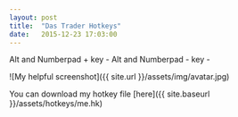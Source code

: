 ```yaml
---
layout: post
title:  "Das Trader Hotkeys"
date:   2015-12-23 17:03:00
---
```


Alt and Numberpad + key - 
Alt and Numberpad - key - 

![My helpful screenshot]({{ site.url }}/assets/img/avatar.jpg)

You can download my hotkey file [here]({{ site.baseurl }}/assets/hotkeys/me.hk)